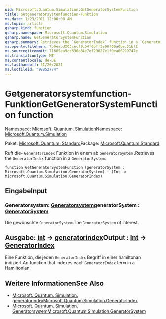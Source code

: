 ```yaml
---
uid: Microsoft.Quantum.Simulation.GetGeneratorSystemFunction
title: Getgeneratorsystemfunction-Funktion
ms.date: 1/23/2021 12:00:00 AM
ms.topic: article
qsharp.kind: function
qsharp.namespace: Microsoft.Quantum.Simulation
qsharp.name: GetGeneratorSystemFunction
qsharp.summary: Retrieves the `GeneratorIndex` function in a `GeneratorSystem`.
ms.openlocfilehash: 7b6eabd203cecf8c64f0bff3e06f08a0bec31bf2
ms.sourcegitcommit: 71605ea9cc630e84e7ef29027e1f0ea06299747e
ms.translationtype: MT
ms.contentlocale: de-DE
ms.lasthandoff: 01/26/2021
ms.locfileid: "98852774"
---
```

# <a name="getgeneratorsystemfunction-function"></a><span data-ttu-id="e902a-102">Getgeneratorsystemfunction-Funktion</span><span class="sxs-lookup"><span data-stu-id="e902a-102">GetGeneratorSystemFunction function</span></span>

<span data-ttu-id="e902a-103">Namespace: [Microsoft. Quantum. Simulation](xref:Microsoft.Quantum.Simulation)</span><span class="sxs-lookup"><span data-stu-id="e902a-103">Namespace: [Microsoft.Quantum.Simulation](xref:Microsoft.Quantum.Simulation)</span></span>

<span data-ttu-id="e902a-104">Paket: [Microsoft. Quantum. Standard](https://nuget.org/packages/Microsoft.Quantum.Standard)</span><span class="sxs-lookup"><span data-stu-id="e902a-104">Package: [Microsoft.Quantum.Standard](https://nuget.org/packages/Microsoft.Quantum.Standard)</span></span>


<span data-ttu-id="e902a-105">Ruft die- `GeneratorIndex` Funktion in einem ab `GeneratorSystem` .</span><span class="sxs-lookup"><span data-stu-id="e902a-105">Retrieves the `GeneratorIndex` function in a `GeneratorSystem`.</span></span>

```qsharp
function GetGeneratorSystemFunction (generatorSystem : Microsoft.Quantum.Simulation.GeneratorSystem) : (Int -> Microsoft.Quantum.Simulation.GeneratorIndex)
```


## <a name="input"></a><span data-ttu-id="e902a-106">Eingabe</span><span class="sxs-lookup"><span data-stu-id="e902a-106">Input</span></span>

### <a name="generatorsystem--generatorsystem"></a><span data-ttu-id="e902a-107">Generatorsystem: [Generatorsystem](xref:Microsoft.Quantum.Simulation.GeneratorSystem)</span><span class="sxs-lookup"><span data-stu-id="e902a-107">generatorSystem : [GeneratorSystem](xref:Microsoft.Quantum.Simulation.GeneratorSystem)</span></span>

<span data-ttu-id="e902a-108">Die gewünschte `GeneratorSystem`.</span><span class="sxs-lookup"><span data-stu-id="e902a-108">The `GeneratorSystem` of interest.</span></span>



## <a name="output--int---generatorindex"></a><span data-ttu-id="e902a-109">Ausgabe: [int](xref:microsoft.quantum.lang-ref.int) -> [generatorindex](xref:Microsoft.Quantum.Simulation.GeneratorIndex)</span><span class="sxs-lookup"><span data-stu-id="e902a-109">Output : [Int](xref:microsoft.quantum.lang-ref.int) -> [GeneratorIndex](xref:Microsoft.Quantum.Simulation.GeneratorIndex)</span></span>

<span data-ttu-id="e902a-110">Eine Funktion, die jeden `GeneratorIndex` Begriff in einer hamiltonan indiziert.</span><span class="sxs-lookup"><span data-stu-id="e902a-110">An function that indexes each `GeneratorIndex` term in a Hamiltonian.</span></span>

## <a name="see-also"></a><span data-ttu-id="e902a-111">Weitere Informationen</span><span class="sxs-lookup"><span data-stu-id="e902a-111">See Also</span></span>

- [<span data-ttu-id="e902a-112">Microsoft. Quantum. Simulation. generatorindex</span><span class="sxs-lookup"><span data-stu-id="e902a-112">Microsoft.Quantum.Simulation.GeneratorIndex</span></span>](xref:Microsoft.Quantum.Simulation.GeneratorIndex)
- [<span data-ttu-id="e902a-113">Microsoft. Quantum. Simulation. Generatorsystem</span><span class="sxs-lookup"><span data-stu-id="e902a-113">Microsoft.Quantum.Simulation.GeneratorSystem</span></span>](xref:Microsoft.Quantum.Simulation.GeneratorSystem)